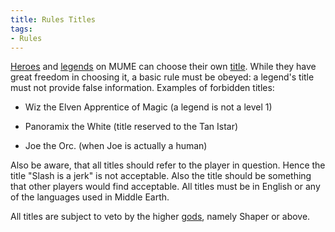 ```yaml
---
title: Rules Titles
tags:
- Rules
---
```


[Heroes](Hero "wikilink") and [legends](legend "wikilink") on MUME can
choose their own [title](title "wikilink"). While they have great
freedom in choosing it, a basic rule must be obeyed: a legend's title
must not provide false information. Examples of forbidden titles:

- Wiz the Elven Apprentice of Magic (a legend is not a level 1)

<!-- -->

- Panoramix the White (title reserved to the Tan Istar)

<!-- -->

- Joe the Orc. (when Joe is actually a human)

Also be aware, that all titles should refer to the player in question.
Hence the title "Slash is a jerk" is not acceptable. Also the title
should be something that other players would find acceptable. All titles
must be in English or any of the languages used in Middle Earth.

All titles are subject to veto by the higher [gods](Ainur "wikilink"),
namely Shaper or above.

